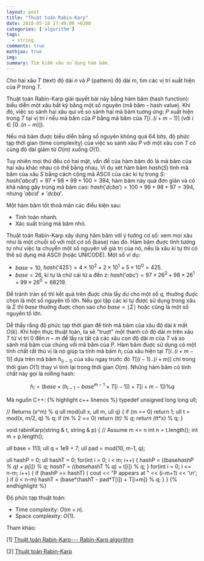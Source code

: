 ```yaml
---
layout: post
title: "Thuật toán Rabin-Karp"
date: 2018-05-18 17:49:00 +0200
categories: ['algorithm']
tags:
  - string
comments: true
mathjax: true
img:
summary: Tìm kiếm xâu sử dụng hàm băm.
---
```


Cho hai xâu $T$ (text) độ dài $n$ và $P$ (pattern) độ dài $m$, tìm các vị trí xuất hiện của $P$ trong $T$.

Thuật toán Rabin-Karp giải quyết bài này bằng hàm băm (hash function): biểu diễn một xâu bất kỳ bằng một số nguyên (mã băm - hash value). Khi đó, việc so sánh hai xâu qui về so sánh hai mã băm tuơng ứng: $P$ xuất hiện trong $T$ tại vị trí $i$ nếu mã băm của $P$ bằng mã băm của $T[i..(i+m-1)]$ (với $i \in [0..(n-m)]$). 

Nếu mã băm đuợc biểu diễn bằng số nguyên không quá 64 bits, độ phức tạp thời gian (time complexity) của việc so sánh xâu $P$ với một xâu con $T$ có cùng độ dài giảm từ $O(m)$ xuống $O(1)$.

Tuy nhiên mọi thứ đều có hai mặt, vấn đề của hàm băm đó là mã băm của hai xâu khác nhau có thể bằng nhau. Ví dụ xét hàm băm $hash(S)$ tính mã băm của xâu $S$ bằng cách cộng mã ASCII của các kí tự trong $S$: $hash('abcd')=97+98+99+100=394$, hàm băm này quá đơn giản và có khả năng gây trùng mã băm cao: $hash('dcba')=100+99+98+97=394$, nhưng $'abcd' \neq 'dcba'$.

Một hàm băm tốt thoả mãn các điều kiện sau:
- Tính toán nhanh.
- Xác suất trùng mã băm nhỏ.

Thuật toán Rabin-Karp xây dựng hàm băm với ý tuởng cơ số: xem mọi xâu như là một chuỗi số với một cơ số (base) nào đó. Hàm băm đuợc tính tương tự như việc ta chuyển một số nguyên về giá trị của nó, nếu là xâu kí tự thì có thể sử dụng mã ASCII (hoặc UNICODE). Một số ví dụ:
- $base = 10$, $hash('425') = 4 \times 10^2 + 2 \times 10^1 + 5 \times 10^0 = 425$.
- $base = 26$, kí tự là chữ cái từ a đến z: $hash('abc') = 97 \times 26^2 + 98 \times 26^1 + 99 \times 26^0 = 68219$.

Để tránh tràn số thì kết quả trên đuợc chia lấy dư cho một số $q$, thuờng đuợc chọn là một số nguyên tố lớn. Nếu gọi tập các kí tự được sử dụng trong xâu là $\Sigma$ thì $base$ thuờng đuợc chọn sao cho $base = \mid \Sigma \mid$ hoặc cũng là một số nguyên tố lớn. 

Dễ thấy rằng độ phức tạp thời gian để tính mã băm của xâu độ dài $k$ mất $O(k)$. Khi hiện thực thuật toán, ta sẽ "truợt" một thanh có độ dài $m$ trên xâu $T$ từ vị trí $0$ đến $n-m$ để lấy ra tất cả các xâu con độ dài $m$ của $T$ và so sánh mã băm của chúng với mã băm của $P$. Hàm băm đuợc sử dụng có một tính chất rất thú vị là nó giúp ta tính mã băm $h_i$ của xâu hiện tại $T[i..(i+m-1)]$ dựa trên mã băm $h_(i-1)$ của xâu ngay truớc đó $T[(i-1)..(i+m)]$ chỉ trong thời gian $O(1)$ thay vì tính lại trong thời gian $O(m)$. Những hàm băm có tính chất này gọi là rolling hash:

$$h_i = (base \times (h_{i-1} - base^{m-1} \times T[i-1]) + T[i+m-1]) \% q$$

Mã nguồn C++:
{% highlight c++ linenos %}
typedef unsigned long long ull;

// Returns (x^m) % q
ull mod(ull x, ull m, ull q) {
  if (m == 0) return 1;
  ull t = mod(x, m/2, q) % q;
  if (m % 2 == 0) return (t*t) % q;
  return (t*t*x) % q;
}

void rabinKarp(string & t, string & p) {
  // Assume m <= n
  int n = t.length();
  int m = p.length();
  
  ull base = 113;
  ull q = 1e9 + 7;
  ull pad = mod(10, m-1, q);
  
  ull hashP = 0;
  ull hashT = 0;
  for(int i = 0; i < m; i++) {
    hashP = ((base*hashP % q) + p[i]) % q;
    hashT = ((base*hashT % q) + t[i]) % q;
  }
  for(int i = 0; i <= n-m; i++) {
    if (hashP == hashT) {
      cout << "P appears at " << (i-m+1) << '\n';
    }
    if (i < n-m)
      hashT = (base*(hashT - pad*T[i]) + T[i+m]) % q;
  }
}
{% endhighlight %}

Độ phức tạp thuật toán:
- Time complexity: $O(m+n)$.
- Space complexity: $O(1)$.

Tham khảo:

[1]  [Thuật toán Rabin-Karp--- Rabin-Karp algorithm](http://www.giaithuatlaptrinh.com/?p=290)

[2] [Thuật toán Rabin-Karp](http://tin02ch.forums-free.com/thuat-toan-rabin-karp-t127.html)
